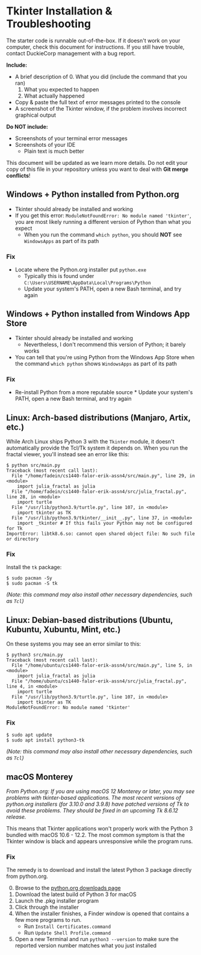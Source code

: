 # Tkinter Installation & Troubleshooting

The starter code is runnable out-of-the-box.  If it doesn't work on your computer, check this document for instructions.  If you still have trouble, contact DuckieCorp management with a bug report.

**Include:**

*   A brief description of
    0.  What you did (include the command that you ran)
    1.  What you expected to happen
    2.  What actually happened
*   Copy & paste the full text of error messages printed to the console
*   A screenshot of the Tkinter window, if the problem involves incorrect graphical output

**Do NOT include:**

*   Screenshots of your terminal error messages
*   Screenshots of your IDE
    *   Plain text is much better

This document will be updated as we learn more details.  Do not edit your copy of this file in your repository unless you want to deal with **Git merge conflicts**!


## Windows + Python installed from Python.org

*   Tkinter should already be installed and working
*   If you get this error: `ModuleNotFoundError: No module named 'tkinter'`, you are most likely running a different version of Python than what you expect
    *   When you run the command `which python`, you should **NOT** see `WindowsApps` as part of its path

### Fix

*   Locate where the Python.org installer put `python.exe`
    *   Typically this is found under `C:\Users\USERNAME\AppData\Local\Programs\Python`
    *   Update your system's PATH, open a new Bash terminal, and try again


## Windows + Python installed from Windows App Store

*   Tkinter should already be installed and working
    *   Nevertheless, I don't recommend this version of Python; it barely works
*   You can tell that you're using Python from the Windows App Store when the command `which python` shows `WindowsApps` as part of its path

### Fix

*   Re-install Python from a more reputable source
        *   Update your system's PATH, open a new Bash terminal, and try again


## Linux: Arch-based distributions (Manjaro, Artix, etc.)

While Arch Linux ships Python 3 with the `Tkinter` module, it doesn't automatically provide the Tcl/Tk system it depends on.  When you run the fractal viewer, you'll instead see an error like this:

```
$ python src/main.py
Traceback (most recent call last):
  File "/home/fadein/cs1440-falor-erik-assn4/src/main.py", line 29, in <module>
    import julia_fractal as julia
  File "/home/fadein/cs1440-falor-erik-assn4/src/julia_fractal.py", line 28, in <module>
    import turtle
  File "/usr/lib/python3.9/turtle.py", line 107, in <module>
    import tkinter as TK
  File "/usr/lib/python3.9/tkinter/__init__.py", line 37, in <module>
    import _tkinter # If this fails your Python may not be configured for Tk
ImportError: libtk8.6.so: cannot open shared object file: No such file or directory
```

### Fix

Install the `tk` package:

```
$ sudo pacman -Sy
$ sudo pacman -S tk
```

*(Note: this command may also install other necessary dependencies, such as `Tcl`)*


## Linux: Debian-based distributions (Ubuntu, Kubuntu, Xubuntu, Mint, etc.)

On these systems you may see an error similar to this:

```
$ python3 src/main.py
Traceback (most recent call last):
  File "/home/ubuntu/cs1440-falor-erik-assn4/src/main.py", line 5, in <module>
    import julia_fractal as julia
  File "/home/ubuntu/cs1440-falor-erik-assn4/src/julia_fractal.py", line 4, in <module>
    import turtle
  File "/usr/lib/python3.9/turtle.py", line 107, in <module>
    import tkinter as TK
ModuleNotFoundError: No module named 'tkinter'
```

### Fix

```
$ sudo apt update
$ sudo apt install python3-tk
```

*(Note: this command may also install other necessary dependencies, such as `Tcl`)*


## macOS Monterey

*From Python.org: If you are using macOS 12 Monterey or later, you may see problems with tkinter-based applications. The most recent versions of python.org installers (for 3.10.0 and 3.9.8) have patched versions of Tk to avoid these problems. They should be fixed in an upcoming Tk 8.6.12 release.*

This means that Tkinter applications won't properly work with the Python 3 bundled with macOS 10.6 - 12.2.  The most common symptom is that the Tkinter window is black and appears unresponsive while the program runs.

### Fix

The remedy is to download and install the latest Python 3 package directly from python.org.

0.  Browse to the [python.org downloads page](https://www.python.org/downloads/)
1.  Download the latest build of Python 3 for macOS
2.  Launch the .pkg installer program
3.  Click through the installer
4.  When the installer finishes, a Finder window is opened that contains a few more programs to run.
    *   Run `Install Certificates.command`
    *   Run `Update Shell Profile.command`
5.  Open a new Terminal and run `python3 --version` to make sure the reported version number matches what you just installed
